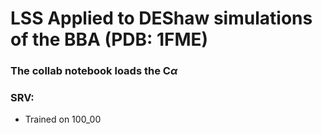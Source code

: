 # LSS Applied to DEShaw simulations of the BBA (PDB: 1FME)

### The collab notebook loads the C$\alpha$

### SRV:
- Trained on 100_00

